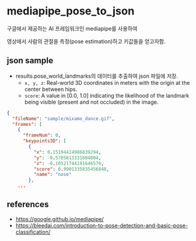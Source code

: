 # mediapipe_pose_to_json

구글에서 제공하는 AI 프레임워크인 mediapipe를 사용하여

영상에서 사람의 관절을 측정(pose estimation)하고 키값들을 얻고자함.

## json sample

-   results.pose_world_landmarks의 데이터를 추출하여 json 파일에 저장.
    -   `x, y, z`: Real-world 3D coordinates in meters with the origin at the center between hips.
    -   `score`: A value in [0.0, 1.0] indicating the likelihood of the landmark being visible (present and not occluded) in the image.

```json
{
  "fileName": "sample/mixamo_dance.gif",
  "frames": [
    {
      "frameNum": 0,
      "keypoints3D": [
        {
          "x": 0.15194424986839294,
          "y": -0.5785813331604004,
          "z": -0.10521744191646576,
          "score": 0.9901335835456848,
          "name": "nose"
        },
    ...
```

## references

-   https://google.github.io/mediapipe/
-   https://bleedai.com/introduction-to-pose-detection-and-basic-pose-classification/
